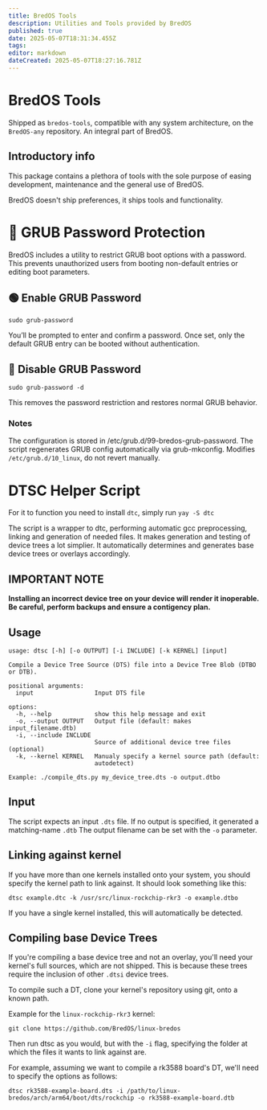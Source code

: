 ```yaml
---
title: BredOS Tools
description: Utilities and Tools provided by BredOS
published: true
date: 2025-05-07T18:31:34.455Z
tags:
editor: markdown
dateCreated: 2025-05-07T18:27:16.781Z
---
```


# BredOS Tools

Shipped as `bredos-tools`, compatible with any system architecture, on the `BredOS-any` repository.
An integral part of BredOS.

## Introductory info

This package contains a plethora of tools with the sole purpose of easing development, maintenance and the general use of BredOS.

BredOS doesn't ship preferences, it ships tools and functionality.

# 🔐 GRUB Password Protection

BredOS includes a utility to restrict GRUB boot options with a password.
This prevents unauthorized users from booting non-default entries or editing boot parameters.

## 🟢 Enable GRUB Password

```
sudo grub-password
```

You’ll be prompted to enter and confirm a password.
Once set, only the default GRUB entry can be booted without authentication.

## 🔴 Disable GRUB Password

```
sudo grub-password -d
```

This removes the password restriction and restores normal GRUB behavior.

### Notes

The configuration is stored in /etc/grub.d/99-bredos-grub-password.
The script regenerates GRUB config automatically via grub-mkconfig.
Modifies `/etc/grub.d/10_linux`, do not revert manually.

# DTSC Helper Script

For it to function you need to install `dtc`, simply run `yay -S dtc`

The script is a wrapper to dtc, performing automatic gcc preprocessing, linking and generation of needed files.
It makes generation and testing of device trees a lot simplier.
It automatically determines and generates base device trees or overlays accordingly.

## IMPORTANT NOTE

**Installing an incorrect device tree on your device will render it inoperable.**
**Be careful, perform backups and ensure a contigency plan.**

## Usage

```
usage: dtsc [-h] [-o OUTPUT] [-i INCLUDE] [-k KERNEL] [input]

Compile a Device Tree Source (DTS) file into a Device Tree Blob (DTBO or DTB).

positional arguments:
  input                 Input DTS file

options:
  -h, --help            show this help message and exit
  -o, --output OUTPUT   Output file (default: makes input_filename.dtb)
  -i, --include INCLUDE
                        Source of additional device tree files (optional)
  -k, --kernel KERNEL   Manualy specify a kernel source path (default:
                        autodetect)

Example: ./compile_dts.py my_device_tree.dts -o output.dtbo
```

## Input

The script expects an input `.dts` file. If no output is specified, it generated a matching-name `.dtb`
The output filename can be set with the `-o` parameter.

## Linking against kernel

If you have more than one kernels installed onto your system, you should specify the kernel path to link against.
It should look something like this:

```
dtsc example.dtc -k /usr/src/linux-rockchip-rkr3 -o example.dtbo
```

If you have a single kernel installed, this will automatically be detected.

## Compiling base Device Trees

If you're compiling a base device tree and not an overlay, you'll need your kernel's full sources, which are not shipped.
This is because these trees require the inclusion of other `.dtsi` device trees.

To compile such a DT, clone your kernel's repository using git, onto a known path.

Example for the `linux-rockchip-rkr3` kernel:

```
git clone https://github.com/BredOS/linux-bredos
```

Then run dtsc as you would, but with the `-i` flag, specifying the folder at which the files it wants to link against are.

For example, assuming we want to compile a rk3588 board's DT, we'll need to specify the options as follows:

```
dtsc rk3588-example-board.dts -i /path/to/linux-bredos/arch/arm64/boot/dts/rockchip -o rk3588-example-board.dtb
```